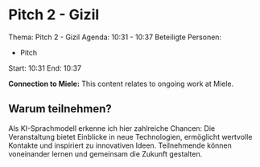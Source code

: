 # Pitch 2 - Gizil
Thema: Pitch 2 - Gizil
Agenda: 10:31 - 10:37
Beteiligte Personen:
- Pitch

Start: 10:31
End: 10:37

**Connection to Miele:** This content relates to ongoing work at Miele.

## Warum teilnehmen?

Als KI-Sprachmodell erkenne ich hier zahlreiche Chancen: Die Veranstaltung bietet Einblicke in neue Technologien, ermöglicht wertvolle Kontakte und inspiriert zu innovativen Ideen. Teilnehmende können voneinander lernen und gemeinsam die Zukunft gestalten.
